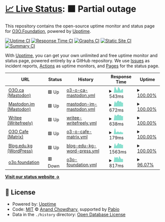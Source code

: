 # [📈 Live Status](https://status.o3o.foundation): <!--live status--> **🟧 Partial outage**

This repository contains the open-source uptime monitor and status page for [O3O.Foundation](https://o3o.foundation/), powered by [Upptime](https://github.com/upptime/upptime).

[![Uptime CI](https://github.com/o3o-ca/o3o-uptime/workflows/Uptime%20CI/badge.svg)](https://github.com/o3o-ca/o3o-uptime/actions?query=workflow%3A%22Uptime+CI%22)
[![Response Time CI](https://github.com/o3o-ca/o3o-uptime/workflows/Response%20Time%20CI/badge.svg)](https://github.com/o3o-ca/o3o-uptime/actions?query=workflow%3A%22Response+Time+CI%22)
[![Graphs CI](https://github.com/o3o-ca/o3o-uptime/workflows/Graphs%20CI/badge.svg)](https://github.com/o3o-ca/o3o-uptime/actions?query=workflow%3A%22Graphs+CI%22)
[![Static Site CI](https://github.com/o3o-ca/o3o-uptime/workflows/Static%20Site%20CI/badge.svg)](https://github.com/o3o-ca/o3o-uptime/actions?query=workflow%3A%22Static+Site+CI%22)
[![Summary CI](https://github.com/o3o-ca/o3o-uptime/workflows/Summary%20CI/badge.svg)](https://github.com/o3o-ca/o3o-uptime/actions?query=workflow%3A%22Summary+CI%22)

With [Upptime](https://upptime.js.org), you can get your own unlimited and free uptime monitor and status page, powered entirely by a GitHub repository. We use [Issues](https://github.com/o3o-ca/o3o-uptime/issues) as incident reports, [Actions](https://github.com/o3o-ca/o3o-uptime/actions) as uptime monitors, and [Pages](https://status.o3o.foundation) for the status page.

<!--start: status pages-->
<!-- This summary is generated by Upptime (https://github.com/upptime/upptime) -->
<!-- Do not edit this manually, your changes will be overwritten -->
<!-- prettier-ignore -->
| URL | Status | History | Response Time | Uptime |
| --- | ------ | ------- | ------------- | ------ |
| <img alt="" src="https://icons.duckduckgo.com/ip3/o3o.ca.ico" height="13"> [O3O.ca (Mastodon)](https://o3o.ca) | 🟩 Up | [o3-o-ca-mastodon.yml](https://github.com/o3o-ca/o3o-uptime/commits/HEAD/history/o3-o-ca-mastodon.yml) | <details><summary><img alt="Response time graph" src="./graphs/o3-o-ca-mastodon/response-time-week.png" height="20"> 543ms</summary><br><a href="https://status.o3o.foundation/history/o3-o-ca-mastodon"><img alt="Response time 505" src="https://img.shields.io/endpoint?url=https%3A%2F%2Fraw.githubusercontent.com%2Fo3o-ca%2Fo3o-uptime%2FHEAD%2Fapi%2Fo3-o-ca-mastodon%2Fresponse-time.json"></a><br><a href="https://status.o3o.foundation/history/o3-o-ca-mastodon"><img alt="24-hour response time 511" src="https://img.shields.io/endpoint?url=https%3A%2F%2Fraw.githubusercontent.com%2Fo3o-ca%2Fo3o-uptime%2FHEAD%2Fapi%2Fo3-o-ca-mastodon%2Fresponse-time-day.json"></a><br><a href="https://status.o3o.foundation/history/o3-o-ca-mastodon"><img alt="7-day response time 543" src="https://img.shields.io/endpoint?url=https%3A%2F%2Fraw.githubusercontent.com%2Fo3o-ca%2Fo3o-uptime%2FHEAD%2Fapi%2Fo3-o-ca-mastodon%2Fresponse-time-week.json"></a><br><a href="https://status.o3o.foundation/history/o3-o-ca-mastodon"><img alt="30-day response time 515" src="https://img.shields.io/endpoint?url=https%3A%2F%2Fraw.githubusercontent.com%2Fo3o-ca%2Fo3o-uptime%2FHEAD%2Fapi%2Fo3-o-ca-mastodon%2Fresponse-time-month.json"></a><br><a href="https://status.o3o.foundation/history/o3-o-ca-mastodon"><img alt="1-year response time 505" src="https://img.shields.io/endpoint?url=https%3A%2F%2Fraw.githubusercontent.com%2Fo3o-ca%2Fo3o-uptime%2FHEAD%2Fapi%2Fo3-o-ca-mastodon%2Fresponse-time-year.json"></a></details> | <details><summary><a href="https://status.o3o.foundation/history/o3-o-ca-mastodon">100.00%</a></summary><a href="https://status.o3o.foundation/history/o3-o-ca-mastodon"><img alt="All-time uptime 100.00%" src="https://img.shields.io/endpoint?url=https%3A%2F%2Fraw.githubusercontent.com%2Fo3o-ca%2Fo3o-uptime%2FHEAD%2Fapi%2Fo3-o-ca-mastodon%2Fuptime.json"></a><br><a href="https://status.o3o.foundation/history/o3-o-ca-mastodon"><img alt="24-hour uptime 100.00%" src="https://img.shields.io/endpoint?url=https%3A%2F%2Fraw.githubusercontent.com%2Fo3o-ca%2Fo3o-uptime%2FHEAD%2Fapi%2Fo3-o-ca-mastodon%2Fuptime-day.json"></a><br><a href="https://status.o3o.foundation/history/o3-o-ca-mastodon"><img alt="7-day uptime 100.00%" src="https://img.shields.io/endpoint?url=https%3A%2F%2Fraw.githubusercontent.com%2Fo3o-ca%2Fo3o-uptime%2FHEAD%2Fapi%2Fo3-o-ca-mastodon%2Fuptime-week.json"></a><br><a href="https://status.o3o.foundation/history/o3-o-ca-mastodon"><img alt="30-day uptime 100.00%" src="https://img.shields.io/endpoint?url=https%3A%2F%2Fraw.githubusercontent.com%2Fo3o-ca%2Fo3o-uptime%2FHEAD%2Fapi%2Fo3-o-ca-mastodon%2Fuptime-month.json"></a><br><a href="https://status.o3o.foundation/history/o3-o-ca-mastodon"><img alt="1-year uptime 100.00%" src="https://img.shields.io/endpoint?url=https%3A%2F%2Fraw.githubusercontent.com%2Fo3o-ca%2Fo3o-uptime%2FHEAD%2Fapi%2Fo3-o-ca-mastodon%2Fuptime-year.json"></a></details>
| <img alt="" src="https://icons.duckduckgo.com/ip3/mastodon.im.ico" height="13"> [Mastodon.im (Mastodon)](https://mastodon.im) | 🟩 Up | [mastodon-im-mastodon.yml](https://github.com/o3o-ca/o3o-uptime/commits/HEAD/history/mastodon-im-mastodon.yml) | <details><summary><img alt="Response time graph" src="./graphs/mastodon-im-mastodon/response-time-week.png" height="20"> 672ms</summary><br><a href="https://status.o3o.foundation/history/mastodon-im-mastodon"><img alt="Response time 592" src="https://img.shields.io/endpoint?url=https%3A%2F%2Fraw.githubusercontent.com%2Fo3o-ca%2Fo3o-uptime%2FHEAD%2Fapi%2Fmastodon-im-mastodon%2Fresponse-time.json"></a><br><a href="https://status.o3o.foundation/history/mastodon-im-mastodon"><img alt="24-hour response time 561" src="https://img.shields.io/endpoint?url=https%3A%2F%2Fraw.githubusercontent.com%2Fo3o-ca%2Fo3o-uptime%2FHEAD%2Fapi%2Fmastodon-im-mastodon%2Fresponse-time-day.json"></a><br><a href="https://status.o3o.foundation/history/mastodon-im-mastodon"><img alt="7-day response time 672" src="https://img.shields.io/endpoint?url=https%3A%2F%2Fraw.githubusercontent.com%2Fo3o-ca%2Fo3o-uptime%2FHEAD%2Fapi%2Fmastodon-im-mastodon%2Fresponse-time-week.json"></a><br><a href="https://status.o3o.foundation/history/mastodon-im-mastodon"><img alt="30-day response time 609" src="https://img.shields.io/endpoint?url=https%3A%2F%2Fraw.githubusercontent.com%2Fo3o-ca%2Fo3o-uptime%2FHEAD%2Fapi%2Fmastodon-im-mastodon%2Fresponse-time-month.json"></a><br><a href="https://status.o3o.foundation/history/mastodon-im-mastodon"><img alt="1-year response time 592" src="https://img.shields.io/endpoint?url=https%3A%2F%2Fraw.githubusercontent.com%2Fo3o-ca%2Fo3o-uptime%2FHEAD%2Fapi%2Fmastodon-im-mastodon%2Fresponse-time-year.json"></a></details> | <details><summary><a href="https://status.o3o.foundation/history/mastodon-im-mastodon">100.00%</a></summary><a href="https://status.o3o.foundation/history/mastodon-im-mastodon"><img alt="All-time uptime 100.00%" src="https://img.shields.io/endpoint?url=https%3A%2F%2Fraw.githubusercontent.com%2Fo3o-ca%2Fo3o-uptime%2FHEAD%2Fapi%2Fmastodon-im-mastodon%2Fuptime.json"></a><br><a href="https://status.o3o.foundation/history/mastodon-im-mastodon"><img alt="24-hour uptime 100.00%" src="https://img.shields.io/endpoint?url=https%3A%2F%2Fraw.githubusercontent.com%2Fo3o-ca%2Fo3o-uptime%2FHEAD%2Fapi%2Fmastodon-im-mastodon%2Fuptime-day.json"></a><br><a href="https://status.o3o.foundation/history/mastodon-im-mastodon"><img alt="7-day uptime 100.00%" src="https://img.shields.io/endpoint?url=https%3A%2F%2Fraw.githubusercontent.com%2Fo3o-ca%2Fo3o-uptime%2FHEAD%2Fapi%2Fmastodon-im-mastodon%2Fuptime-week.json"></a><br><a href="https://status.o3o.foundation/history/mastodon-im-mastodon"><img alt="30-day uptime 100.00%" src="https://img.shields.io/endpoint?url=https%3A%2F%2Fraw.githubusercontent.com%2Fo3o-ca%2Fo3o-uptime%2FHEAD%2Fapi%2Fmastodon-im-mastodon%2Fuptime-month.json"></a><br><a href="https://status.o3o.foundation/history/mastodon-im-mastodon"><img alt="1-year uptime 100.00%" src="https://img.shields.io/endpoint?url=https%3A%2F%2Fraw.githubusercontent.com%2Fo3o-ca%2Fo3o-uptime%2FHEAD%2Fapi%2Fmastodon-im-mastodon%2Fuptime-year.json"></a></details>
| <img alt="" src="https://icons.duckduckgo.com/ip3/writee.org.ico" height="13"> [Writee (Writefreely)](https://writee.org) | 🟩 Up | [writee-writefreely.yml](https://github.com/o3o-ca/o3o-uptime/commits/HEAD/history/writee-writefreely.yml) | <details><summary><img alt="Response time graph" src="./graphs/writee-writefreely/response-time-week.png" height="20"> 638ms</summary><br><a href="https://status.o3o.foundation/history/writee-writefreely"><img alt="Response time 668" src="https://img.shields.io/endpoint?url=https%3A%2F%2Fraw.githubusercontent.com%2Fo3o-ca%2Fo3o-uptime%2FHEAD%2Fapi%2Fwritee-writefreely%2Fresponse-time.json"></a><br><a href="https://status.o3o.foundation/history/writee-writefreely"><img alt="24-hour response time 550" src="https://img.shields.io/endpoint?url=https%3A%2F%2Fraw.githubusercontent.com%2Fo3o-ca%2Fo3o-uptime%2FHEAD%2Fapi%2Fwritee-writefreely%2Fresponse-time-day.json"></a><br><a href="https://status.o3o.foundation/history/writee-writefreely"><img alt="7-day response time 638" src="https://img.shields.io/endpoint?url=https%3A%2F%2Fraw.githubusercontent.com%2Fo3o-ca%2Fo3o-uptime%2FHEAD%2Fapi%2Fwritee-writefreely%2Fresponse-time-week.json"></a><br><a href="https://status.o3o.foundation/history/writee-writefreely"><img alt="30-day response time 646" src="https://img.shields.io/endpoint?url=https%3A%2F%2Fraw.githubusercontent.com%2Fo3o-ca%2Fo3o-uptime%2FHEAD%2Fapi%2Fwritee-writefreely%2Fresponse-time-month.json"></a><br><a href="https://status.o3o.foundation/history/writee-writefreely"><img alt="1-year response time 668" src="https://img.shields.io/endpoint?url=https%3A%2F%2Fraw.githubusercontent.com%2Fo3o-ca%2Fo3o-uptime%2FHEAD%2Fapi%2Fwritee-writefreely%2Fresponse-time-year.json"></a></details> | <details><summary><a href="https://status.o3o.foundation/history/writee-writefreely">100.00%</a></summary><a href="https://status.o3o.foundation/history/writee-writefreely"><img alt="All-time uptime 99.64%" src="https://img.shields.io/endpoint?url=https%3A%2F%2Fraw.githubusercontent.com%2Fo3o-ca%2Fo3o-uptime%2FHEAD%2Fapi%2Fwritee-writefreely%2Fuptime.json"></a><br><a href="https://status.o3o.foundation/history/writee-writefreely"><img alt="24-hour uptime 100.00%" src="https://img.shields.io/endpoint?url=https%3A%2F%2Fraw.githubusercontent.com%2Fo3o-ca%2Fo3o-uptime%2FHEAD%2Fapi%2Fwritee-writefreely%2Fuptime-day.json"></a><br><a href="https://status.o3o.foundation/history/writee-writefreely"><img alt="7-day uptime 100.00%" src="https://img.shields.io/endpoint?url=https%3A%2F%2Fraw.githubusercontent.com%2Fo3o-ca%2Fo3o-uptime%2FHEAD%2Fapi%2Fwritee-writefreely%2Fuptime-week.json"></a><br><a href="https://status.o3o.foundation/history/writee-writefreely"><img alt="30-day uptime 100.00%" src="https://img.shields.io/endpoint?url=https%3A%2F%2Fraw.githubusercontent.com%2Fo3o-ca%2Fo3o-uptime%2FHEAD%2Fapi%2Fwritee-writefreely%2Fuptime-month.json"></a><br><a href="https://status.o3o.foundation/history/writee-writefreely"><img alt="1-year uptime 99.64%" src="https://img.shields.io/endpoint?url=https%3A%2F%2Fraw.githubusercontent.com%2Fo3o-ca%2Fo3o-uptime%2FHEAD%2Fapi%2Fwritee-writefreely%2Fuptime-year.json"></a></details>
| <img alt="" src="https://icons.duckduckgo.com/ip3/null.ico" height="13"> [O3O Cafe (Matrix)](matrix.o3o.cafe) | 🟩 Up | [o3-o-cafe-matrix.yml](https://github.com/o3o-ca/o3o-uptime/commits/HEAD/history/o3-o-cafe-matrix.yml) | <details><summary><img alt="Response time graph" src="./graphs/o3-o-cafe-matrix/response-time-week.png" height="20"> 179ms</summary><br><a href="https://status.o3o.foundation/history/o3-o-cafe-matrix"><img alt="Response time 146" src="https://img.shields.io/endpoint?url=https%3A%2F%2Fraw.githubusercontent.com%2Fo3o-ca%2Fo3o-uptime%2FHEAD%2Fapi%2Fo3-o-cafe-matrix%2Fresponse-time.json"></a><br><a href="https://status.o3o.foundation/history/o3-o-cafe-matrix"><img alt="24-hour response time 124" src="https://img.shields.io/endpoint?url=https%3A%2F%2Fraw.githubusercontent.com%2Fo3o-ca%2Fo3o-uptime%2FHEAD%2Fapi%2Fo3-o-cafe-matrix%2Fresponse-time-day.json"></a><br><a href="https://status.o3o.foundation/history/o3-o-cafe-matrix"><img alt="7-day response time 179" src="https://img.shields.io/endpoint?url=https%3A%2F%2Fraw.githubusercontent.com%2Fo3o-ca%2Fo3o-uptime%2FHEAD%2Fapi%2Fo3-o-cafe-matrix%2Fresponse-time-week.json"></a><br><a href="https://status.o3o.foundation/history/o3-o-cafe-matrix"><img alt="30-day response time 152" src="https://img.shields.io/endpoint?url=https%3A%2F%2Fraw.githubusercontent.com%2Fo3o-ca%2Fo3o-uptime%2FHEAD%2Fapi%2Fo3-o-cafe-matrix%2Fresponse-time-month.json"></a><br><a href="https://status.o3o.foundation/history/o3-o-cafe-matrix"><img alt="1-year response time 146" src="https://img.shields.io/endpoint?url=https%3A%2F%2Fraw.githubusercontent.com%2Fo3o-ca%2Fo3o-uptime%2FHEAD%2Fapi%2Fo3-o-cafe-matrix%2Fresponse-time-year.json"></a></details> | <details><summary><a href="https://status.o3o.foundation/history/o3-o-cafe-matrix">100.00%</a></summary><a href="https://status.o3o.foundation/history/o3-o-cafe-matrix"><img alt="All-time uptime 100.00%" src="https://img.shields.io/endpoint?url=https%3A%2F%2Fraw.githubusercontent.com%2Fo3o-ca%2Fo3o-uptime%2FHEAD%2Fapi%2Fo3-o-cafe-matrix%2Fuptime.json"></a><br><a href="https://status.o3o.foundation/history/o3-o-cafe-matrix"><img alt="24-hour uptime 100.00%" src="https://img.shields.io/endpoint?url=https%3A%2F%2Fraw.githubusercontent.com%2Fo3o-ca%2Fo3o-uptime%2FHEAD%2Fapi%2Fo3-o-cafe-matrix%2Fuptime-day.json"></a><br><a href="https://status.o3o.foundation/history/o3-o-cafe-matrix"><img alt="7-day uptime 100.00%" src="https://img.shields.io/endpoint?url=https%3A%2F%2Fraw.githubusercontent.com%2Fo3o-ca%2Fo3o-uptime%2FHEAD%2Fapi%2Fo3-o-cafe-matrix%2Fuptime-week.json"></a><br><a href="https://status.o3o.foundation/history/o3-o-cafe-matrix"><img alt="30-day uptime 100.00%" src="https://img.shields.io/endpoint?url=https%3A%2F%2Fraw.githubusercontent.com%2Fo3o-ca%2Fo3o-uptime%2FHEAD%2Fapi%2Fo3-o-cafe-matrix%2Fuptime-month.json"></a><br><a href="https://status.o3o.foundation/history/o3-o-cafe-matrix"><img alt="1-year uptime 100.00%" src="https://img.shields.io/endpoint?url=https%3A%2F%2Fraw.githubusercontent.com%2Fo3o-ca%2Fo3o-uptime%2FHEAD%2Fapi%2Fo3-o-cafe-matrix%2Fuptime-year.json"></a></details>
| <img alt="" src="https://icons.duckduckgo.com/ip3/blog.edu.kg.ico" height="13"> [Blog.edu.kg (WordPress)](https://blog.edu.kg) | 🟩 Up | [blog-edu-kg-word-press.yml](https://github.com/o3o-ca/o3o-uptime/commits/HEAD/history/blog-edu-kg-word-press.yml) | <details><summary><img alt="Response time graph" src="./graphs/blog-edu-kg-word-press/response-time-week.png" height="20"> 1563ms</summary><br><a href="https://status.o3o.foundation/history/blog-edu-kg-word-press"><img alt="Response time 1688" src="https://img.shields.io/endpoint?url=https%3A%2F%2Fraw.githubusercontent.com%2Fo3o-ca%2Fo3o-uptime%2FHEAD%2Fapi%2Fblog-edu-kg-word-press%2Fresponse-time.json"></a><br><a href="https://status.o3o.foundation/history/blog-edu-kg-word-press"><img alt="24-hour response time 1397" src="https://img.shields.io/endpoint?url=https%3A%2F%2Fraw.githubusercontent.com%2Fo3o-ca%2Fo3o-uptime%2FHEAD%2Fapi%2Fblog-edu-kg-word-press%2Fresponse-time-day.json"></a><br><a href="https://status.o3o.foundation/history/blog-edu-kg-word-press"><img alt="7-day response time 1563" src="https://img.shields.io/endpoint?url=https%3A%2F%2Fraw.githubusercontent.com%2Fo3o-ca%2Fo3o-uptime%2FHEAD%2Fapi%2Fblog-edu-kg-word-press%2Fresponse-time-week.json"></a><br><a href="https://status.o3o.foundation/history/blog-edu-kg-word-press"><img alt="30-day response time 1645" src="https://img.shields.io/endpoint?url=https%3A%2F%2Fraw.githubusercontent.com%2Fo3o-ca%2Fo3o-uptime%2FHEAD%2Fapi%2Fblog-edu-kg-word-press%2Fresponse-time-month.json"></a><br><a href="https://status.o3o.foundation/history/blog-edu-kg-word-press"><img alt="1-year response time 1688" src="https://img.shields.io/endpoint?url=https%3A%2F%2Fraw.githubusercontent.com%2Fo3o-ca%2Fo3o-uptime%2FHEAD%2Fapi%2Fblog-edu-kg-word-press%2Fresponse-time-year.json"></a></details> | <details><summary><a href="https://status.o3o.foundation/history/blog-edu-kg-word-press">100.00%</a></summary><a href="https://status.o3o.foundation/history/blog-edu-kg-word-press"><img alt="All-time uptime 99.66%" src="https://img.shields.io/endpoint?url=https%3A%2F%2Fraw.githubusercontent.com%2Fo3o-ca%2Fo3o-uptime%2FHEAD%2Fapi%2Fblog-edu-kg-word-press%2Fuptime.json"></a><br><a href="https://status.o3o.foundation/history/blog-edu-kg-word-press"><img alt="24-hour uptime 100.00%" src="https://img.shields.io/endpoint?url=https%3A%2F%2Fraw.githubusercontent.com%2Fo3o-ca%2Fo3o-uptime%2FHEAD%2Fapi%2Fblog-edu-kg-word-press%2Fuptime-day.json"></a><br><a href="https://status.o3o.foundation/history/blog-edu-kg-word-press"><img alt="7-day uptime 100.00%" src="https://img.shields.io/endpoint?url=https%3A%2F%2Fraw.githubusercontent.com%2Fo3o-ca%2Fo3o-uptime%2FHEAD%2Fapi%2Fblog-edu-kg-word-press%2Fuptime-week.json"></a><br><a href="https://status.o3o.foundation/history/blog-edu-kg-word-press"><img alt="30-day uptime 99.72%" src="https://img.shields.io/endpoint?url=https%3A%2F%2Fraw.githubusercontent.com%2Fo3o-ca%2Fo3o-uptime%2FHEAD%2Fapi%2Fblog-edu-kg-word-press%2Fuptime-month.json"></a><br><a href="https://status.o3o.foundation/history/blog-edu-kg-word-press"><img alt="1-year uptime 99.66%" src="https://img.shields.io/endpoint?url=https%3A%2F%2Fraw.githubusercontent.com%2Fo3o-ca%2Fo3o-uptime%2FHEAD%2Fapi%2Fblog-edu-kg-word-press%2Fuptime-year.json"></a></details>
| <img alt="" src="https://icons.duckduckgo.com/ip3/o3o.foundation.ico" height="13"> [o3o.foundation](https://o3o.foundation) | 🟥 Down | [o3o-foundation.yml](https://github.com/o3o-ca/o3o-uptime/commits/HEAD/history/o3o-foundation.yml) | <details><summary><img alt="Response time graph" src="./graphs/o3o-foundation/response-time-week.png" height="20"> 817ms</summary><br><a href="https://status.o3o.foundation/history/o3o-foundation"><img alt="Response time 1057" src="https://img.shields.io/endpoint?url=https%3A%2F%2Fraw.githubusercontent.com%2Fo3o-ca%2Fo3o-uptime%2FHEAD%2Fapi%2Fo3o-foundation%2Fresponse-time.json"></a><br><a href="https://status.o3o.foundation/history/o3o-foundation"><img alt="24-hour response time 714" src="https://img.shields.io/endpoint?url=https%3A%2F%2Fraw.githubusercontent.com%2Fo3o-ca%2Fo3o-uptime%2FHEAD%2Fapi%2Fo3o-foundation%2Fresponse-time-day.json"></a><br><a href="https://status.o3o.foundation/history/o3o-foundation"><img alt="7-day response time 817" src="https://img.shields.io/endpoint?url=https%3A%2F%2Fraw.githubusercontent.com%2Fo3o-ca%2Fo3o-uptime%2FHEAD%2Fapi%2Fo3o-foundation%2Fresponse-time-week.json"></a><br><a href="https://status.o3o.foundation/history/o3o-foundation"><img alt="30-day response time 1235" src="https://img.shields.io/endpoint?url=https%3A%2F%2Fraw.githubusercontent.com%2Fo3o-ca%2Fo3o-uptime%2FHEAD%2Fapi%2Fo3o-foundation%2Fresponse-time-month.json"></a><br><a href="https://status.o3o.foundation/history/o3o-foundation"><img alt="1-year response time 1057" src="https://img.shields.io/endpoint?url=https%3A%2F%2Fraw.githubusercontent.com%2Fo3o-ca%2Fo3o-uptime%2FHEAD%2Fapi%2Fo3o-foundation%2Fresponse-time-year.json"></a></details> | <details><summary><a href="https://status.o3o.foundation/history/o3o-foundation">96.07%</a></summary><a href="https://status.o3o.foundation/history/o3o-foundation"><img alt="All-time uptime 99.08%" src="https://img.shields.io/endpoint?url=https%3A%2F%2Fraw.githubusercontent.com%2Fo3o-ca%2Fo3o-uptime%2FHEAD%2Fapi%2Fo3o-foundation%2Fuptime.json"></a><br><a href="https://status.o3o.foundation/history/o3o-foundation"><img alt="24-hour uptime 99.99%" src="https://img.shields.io/endpoint?url=https%3A%2F%2Fraw.githubusercontent.com%2Fo3o-ca%2Fo3o-uptime%2FHEAD%2Fapi%2Fo3o-foundation%2Fuptime-day.json"></a><br><a href="https://status.o3o.foundation/history/o3o-foundation"><img alt="7-day uptime 96.07%" src="https://img.shields.io/endpoint?url=https%3A%2F%2Fraw.githubusercontent.com%2Fo3o-ca%2Fo3o-uptime%2FHEAD%2Fapi%2Fo3o-foundation%2Fuptime-week.json"></a><br><a href="https://status.o3o.foundation/history/o3o-foundation"><img alt="30-day uptime 98.79%" src="https://img.shields.io/endpoint?url=https%3A%2F%2Fraw.githubusercontent.com%2Fo3o-ca%2Fo3o-uptime%2FHEAD%2Fapi%2Fo3o-foundation%2Fuptime-month.json"></a><br><a href="https://status.o3o.foundation/history/o3o-foundation"><img alt="1-year uptime 99.08%" src="https://img.shields.io/endpoint?url=https%3A%2F%2Fraw.githubusercontent.com%2Fo3o-ca%2Fo3o-uptime%2FHEAD%2Fapi%2Fo3o-foundation%2Fuptime-year.json"></a></details>

<!--end: status pages-->

[**Visit our status website →**](https://status.o3o.foundation)

## 📄 License

- Powered by: [Upptime](https://github.com/upptime/upptime)
- Code: [MIT](./LICENSE) © [Anand Chowdhary](https://anandchowdhary.com), supported by [Pabio](https://pabio.com)
- Data in the `./history` directory: [Open Database License](https://opendatacommons.org/licenses/odbl/1-0/)
